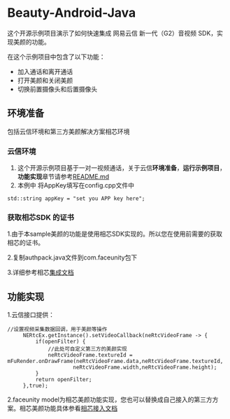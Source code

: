 # Beauty-Android-Java

这个开源示例项目演示了如何快速集成 网易云信 新一代（G2）音视频 SDK，实现美颜的功能。

 在这个示例项目中包含了以下功能：

- 加入通话和离开通话
-  打开美颜和关闭美颜
- 切换前置摄像头和后置摄像头
## 环境准备
包括云信环境和第三方美颜解决方案相芯环境
### 云信环境
1. 这个开源示例项目基于一对一视频通话，关于云信**环境准备**，**运行示例项目**，**功能实现**章节请参考[README.md](https://github.com/netease-im/Basic-Video-Call/tree/master/One-to-One-Video/NERtcSample-1to1-Android-Java)
2. 本例中 将AppKey填写在config.cpp文件中
```
std::string appKey = "set you APP key here";
```
### 获取相芯SDK 的证书

1.由于本sample美颜的功能是使用相芯SDK实现的。所以您在使用前需要的获取相芯的证书。

2.复制authpack.java文件到com.faceunity包下

3.详细参考相芯[集成文档](https://github.com/Georgedamu/FULiveDemoDroid/blob/master/docs/Android_Nama_SDK_%E9%9B%86%E6%88%90%E6%96%87%E6%A1%A3.md)

## 功能实现

1.云信接口提供：

   ```
//设置视频采集数据回调，用于美颜等操作
        NERtcEx.getInstance().setVideoCallback(neRtcVideoFrame -> {
            if(openFilter) {
                //此处可自定义第三方的美颜实现
                neRtcVideoFrame.textureId = mFuRender.onDrawFrame(neRtcVideoFrame.data,neRtcVideoFrame.textureId,
                        neRtcVideoFrame.width,neRtcVideoFrame.height);
            }
            return openFilter;
        },true);
   ```

2.faceunity model为相芯美颜功能实现，您也可以替换成自己接入的第三方方案。相芯美颜功能具体参看[相芯接入文档](https://github.com/Georgedamu/FULiveDemoDroid/blob/master/docs/Android_Nama_SDK_%E9%9B%86%E6%88%90%E6%96%87%E6%A1%A3.md)
   

   



